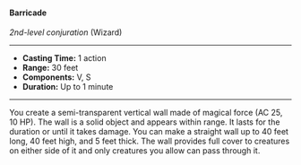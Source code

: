 #### Barricade
*2nd-level conjuration* (Wizard)
___
- **Casting Time:** 1 action
- **Range:** 30 feet
- **Components:** V, S
- **Duration:** Up to 1 minute
---
You create a semi-transparent vertical wall made of magical force (AC 25, 10 HP). The wall is a solid object and appears within range. It lasts for the duration or until it takes damage. You can make a straight wall up to 40 feet long, 40 feet high, and 5 feet thick. The wall provides full cover to creatures on either side of it and only creatures you allow can pass through it.
